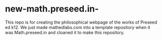# new-math.preseed.in-
This repo is for creating the philosophical webpage of the works of Preseed ed k12. We just made mathedlabs.com into a template repository when it was Math.preseed.in and cloaned it to make this repository.
